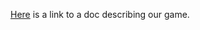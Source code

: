 [Here](https://docs.google.com/document/d/1ifD6bdtyV0nSzQiVeveftOnR3q8jDopBOCo4qOOYRzc/edit?usp=sharing) is a link to a doc describing our game.